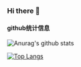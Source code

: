 ### Hi there 👋

#### github统计信息
![Anurag's github stats](https://github-readme-stats.vercel.app/api?username=wangsrGit119&count_private=true&show_icons=true&theme=radical)

[![Top Langs](https://github-readme-stats.vercel.app/api/top-langs/?username=wangsrGit119)](https://github.com/wangsrGit119/github-readme-stats)
